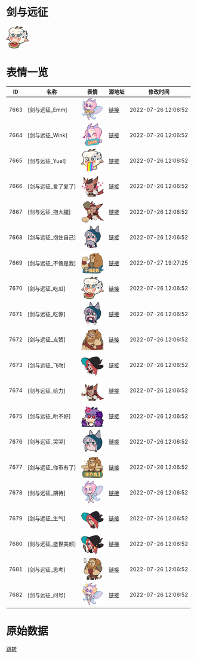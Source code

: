 # 剑与远征

<img src="./cover.png" height="60" alt="cover" />

# 表情一览

|ID|名称|表情|源地址|修改时间|
|----|----|----|----|----|
|7663|[剑与远征_Emm]|<img src="./pic/007663_%5B剑与远征_Emm%5D.png" height="60" alt="Emm"/>|[链接](http://i0.hdslb.com/bfs/emote/2058830a511962c04d197735d6422117f13798fb.png)|2022-07-26 12:06:52|
|7664|[剑与远征_Wink]|<img src="./pic/007664_%5B剑与远征_Wink%5D.png" height="60" alt="Wink"/>|[链接](http://i0.hdslb.com/bfs/emote/396580a54913567ddf5755b8a9cf6ca3c165aadd.png)|2022-07-26 12:06:52|
|7665|[剑与远征_Yue!]|<img src="./pic/007665_%5B剑与远征_Yue!%5D.png" height="60" alt="Yue!"/>|[链接](http://i0.hdslb.com/bfs/emote/ee850559501ed00004462bdbc03fbd1e13ca3c7d.png)|2022-07-26 12:06:52|
|7666|[剑与远征_爱了爱了]|<img src="./pic/007666_%5B剑与远征_爱了爱了%5D.png" height="60" alt="爱了爱了"/>|[链接](http://i0.hdslb.com/bfs/emote/3dcfe7856f906964902278bcdd5fe696133414ff.png)|2022-07-26 12:06:52|
|7667|[剑与远征_抱大腿]|<img src="./pic/007667_%5B剑与远征_抱大腿%5D.png" height="60" alt="抱大腿"/>|[链接](http://i0.hdslb.com/bfs/emote/3b402ac40efa23053df7b70a031835a37fca89c7.png)|2022-07-26 12:06:52|
|7668|[剑与远征_抱住自己]|<img src="./pic/007668_%5B剑与远征_抱住自己%5D.png" height="60" alt="抱住自己"/>|[链接](http://i0.hdslb.com/bfs/emote/0f0cf519162598e32f7e5ae5af4b393706f013ff.png)|2022-07-26 12:06:52|
|7669|[剑与远征_不愧是我]|<img src="./pic/007669_%5B剑与远征_不愧是我%5D.png" height="60" alt="不愧是我"/>|[链接](http://i0.hdslb.com/bfs/emote/aef3d86bf3ed6e3989fffecd8f3d9a8c4cb46183.png)|2022-07-27 19:27:25|
|7670|[剑与远征_吃瓜]|<img src="./pic/007670_%5B剑与远征_吃瓜%5D.png" height="60" alt="吃瓜"/>|[链接](http://i0.hdslb.com/bfs/emote/b1e6ccde25185e6a7a6258118cf09bf527158912.png)|2022-07-26 12:06:52|
|7671|[剑与远征_吃惊]|<img src="./pic/007671_%5B剑与远征_吃惊%5D.png" height="60" alt="吃惊"/>|[链接](http://i0.hdslb.com/bfs/emote/07261b90a670e8bbb8c2a0cfa1e196b96f391811.png)|2022-07-26 12:06:52|
|7672|[剑与远征_点赞]|<img src="./pic/007672_%5B剑与远征_点赞%5D.png" height="60" alt="点赞"/>|[链接](http://i0.hdslb.com/bfs/emote/cbec070b42440c72324cbd1015dd3866ba2fc2af.png)|2022-07-26 12:06:52|
|7673|[剑与远征_飞吻]|<img src="./pic/007673_%5B剑与远征_飞吻%5D.png" height="60" alt="飞吻"/>|[链接](http://i0.hdslb.com/bfs/emote/69e2b99efbabe9a6b8aa9274e685f125b8d96f3b.png)|2022-07-26 12:06:52|
|7674|[剑与远征_给力]|<img src="./pic/007674_%5B剑与远征_给力%5D.png" height="60" alt="给力"/>|[链接](http://i0.hdslb.com/bfs/emote/906e76c8dccde7b9b07e7fc5cdfb6dad6a00d75e.png)|2022-07-26 12:06:52|
|7675|[剑与远征_哄不好]|<img src="./pic/007675_%5B剑与远征_哄不好%5D.png" height="60" alt="哄不好"/>|[链接](http://i0.hdslb.com/bfs/emote/183f559701b840516a35cbaaf943e71b345147c3.png)|2022-07-26 12:06:52|
|7676|[剑与远征_哭哭]|<img src="./pic/007676_%5B剑与远征_哭哭%5D.png" height="60" alt="哭哭"/>|[链接](http://i0.hdslb.com/bfs/emote/6504923a6b92a1d83134fe4a68a25bfd92c7e943.png)|2022-07-26 12:06:52|
|7677|[剑与远征_你币有了]|<img src="./pic/007677_%5B剑与远征_你币有了%5D.png" height="60" alt="你币有了"/>|[链接](http://i0.hdslb.com/bfs/emote/78c9aeb895a15cc9f29682b4cf43ff8899accaa6.png)|2022-07-26 12:06:52|
|7678|[剑与远征_期待]|<img src="./pic/007678_%5B剑与远征_期待%5D.png" height="60" alt="期待"/>|[链接](http://i0.hdslb.com/bfs/emote/9c1a840791d285c0ddf0d459ce31501eaa41d0c3.png)|2022-07-26 12:06:52|
|7679|[剑与远征_生气]|<img src="./pic/007679_%5B剑与远征_生气%5D.png" height="60" alt="生气"/>|[链接](http://i0.hdslb.com/bfs/emote/a358fde017e027e6001aca5e20132b1e01b4e0d7.png)|2022-07-26 12:06:52|
|7680|[剑与远征_盛世美颜]|<img src="./pic/007680_%5B剑与远征_盛世美颜%5D.png" height="60" alt="盛世美颜"/>|[链接](http://i0.hdslb.com/bfs/emote/c291138c0b6ff810c3fa04695198415ad987b9e1.png)|2022-07-26 12:06:52|
|7681|[剑与远征_思考]|<img src="./pic/007681_%5B剑与远征_思考%5D.png" height="60" alt="思考"/>|[链接](http://i0.hdslb.com/bfs/emote/d05823298c544f6fafa325c31dcd43949b534de7.png)|2022-07-26 12:06:52|
|7682|[剑与远征_问号]|<img src="./pic/007682_%5B剑与远征_问号%5D.png" height="60" alt="问号"/>|[链接](http://i0.hdslb.com/bfs/emote/c46154988dfac0ff271e3a390c06fba1b19dbf32.png)|2022-07-26 12:06:52|

# 原始数据

[跳转](./raw.json)

